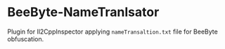 # BeeByte-NameTranlsator
Plugin for Il2CppInspector applying `nameTransaltion.txt` file for BeeByte obfuscation.
